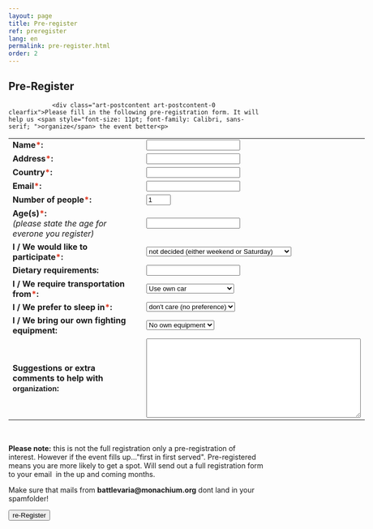 ```yaml
---
layout: page
title: Pre-register
ref: preregister
lang: en
permalink: pre-register.html
order: 2
---
```

<div class="art-layout-wrapper">
                <div class="art-content-layout">
                    <div class="art-content-layout-row">
                        <div class="art-layout-cell art-content"><article class="art-post art-article">
                                <h2 class="art-postheader">Pre-Register</h2>
                                                
                <div class="art-postcontent art-postcontent-0 clearfix">Please fill in the following pre-registration form. It will help us <span style="font-size: 11pt; font-family: Calibri, sans-serif; ">organize</span> the event better<p>
</p><form id="pre-register" action="https://battlevaria.monachium.org/send_form_email.php" enctype="test/plain" method="post">
<table style="width: 703px;">
<tbody>
<tr>
<td style="width: 298px;"><strong>Name<span style="color: #E2341D; ">*</span>:</strong></td>
<td style="width: 389px;"><input value="" id="FullName" maxlength="40" name="FullName" type="text" required=""></td>
</tr>
<tr>
<td style="width: 298px;"><strong>Address<span style="color: #E2341D; ">*</span>:</strong></td>
<td style="width: 389px;"><input value="" id="FullAddress" maxlength="90" name="FullAddress" type="text" required=""></td>
</tr>
<tr>
<td style="width: 298px;"><strong>Country<span style="color: #E2341D; ">*</span>:</strong></td>
<td style="width: 389px;"><input value="" id="Country" maxlength="90" name="Country" type="text" required=""></td>
</tr>

<tr>
<td style="width: 298px;"><strong>Email<span style="color: #E2341D; ">*</span>:</strong></td>
<td style="width: 389px;"><input value="" id="Email" maxlength="40" name="Email" type="text" required=""></td>
</tr>
<tr>
<td style="width: 298px;"><strong>Number of people<span style="color: #E2341D; ">*</span>:</strong></td>
<td style="width: 389px;"><input id="people" max="5" min="1" name="people" step="1" type="number" value="1" required=""> </td>
</tr>
<tr>
<td style="width: 298px;"><strong>Age(s)<span style="color: #E2341D; ">*</span>:</strong><br><span style="font-style: italic;">(please state the age for everone you register)</span></td>
<td style="width: 389px;"><input value="" id="Age" maxlength="30" name="Age" type="text" required=""></td>
</tr>

<tr>
<td style="width: 298px;"><strong>I / We would like to participate<span style="color: #E2341D; ">*</span>:</strong></td>
<td style="width: 389px;"><select name="Participation" size="1" required="">
<option>not decided (either weekend or Saturday)
</option><option>for the whole weekend
</option><option>only Saturday 18.08.2018 daytime events
</option><option>only Saturday 18.08.2018 daytime and Party

</option></select></td>
</tr>
<tr>
<td style="width: 298px;"><strong>Dietary requirements:</strong></td>
<td style="width: 389px;"><input value="" id="Food" maxlength="40" name="Food" type="text"></td>
</tr>
<tr>
<td style="width: 298px;"><strong>I / We require transportation from<span style="color: #E2341D; ">*</span>:</strong></td>
<td style="width: 389px;"><select name="transportation" size="1" required="">
<option>Use own car
</option><option>Not decided
</option><option>Munich Main Station
</option><option>Munich Airport
</option><option>Regensburg Main Station
</option></select></td>
</tr>
<tr>
<td style="width: 298px;"><strong>I / We prefer to sleep in<span style="color: #E2341D; ">*</span>:</strong></td>
<td style="width: 389px;"><select name="Sleep" size="1" required="">
<option>don't care (no preference)
</option><option>Inside
</option><option>Own Tent
</option><option>Shared Tent
</option></select></td>
</tr>
<tr>
<td style="width: 298px;"><strong>I / We bring our own fighting equipment:</strong></td>
<td style="width: 389px;"><select name="weapons" size="1" required="">
<option>No own equipment
</option><option>Belegarth-legal
</option></select></td>
</tr>
<tr>
<td style="width: 298px;"><strong>Suggestions or extra comments to help with <span style="font-size: 11pt; font-family: Calibri, sans-serif; ">organization</span>:</strong></td>
<td style="width: 389px;"><textarea name="suggestions" value="suggestions" cols="50" rows="10"></textarea></td>
</tr>

</tbody>
</table>
<br>
<p><span style="font-weight: bold;">Please note:</span>&nbsp;this is not the full registration only a pre-registration of interest. However if the event fills up..."first in first served". Pre-registered means you are more likely to get a spot. Will send out a full registration form to your email &nbsp;in the up and coming months.&nbsp;<br></p><p>Make sure that mails from&nbsp;<span style="font-weight: bold;">battlevaria@monachium.org</span> dont land in your spamfolder!&nbsp;</p><p><button id="send" name="send" type="submit" value="Submit">re-Register</button>
</p></form></div>


</article></div>
                    </div>
                </div>
            </div>
            
